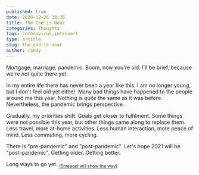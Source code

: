 ```yaml
---
published: true
date: 2020-12-26 18:36
title: The End is Near
categories: Thoughts
tags: coronavirus,introvert
type: article
slug: the-end-is-near
author: randy
---
```

Mortgage, marriage, pandemic. Boom, now you're old. I'll be brief, because we're not quite there yet.

In my entire life there has never been a year like this. I am no longer young, but I don't feel old yet either. Many bad things have happened to the people around me this year. Nothing is quite the same as it was before. Nevertheless, the pandemic brings perspective.

Gradually, my priorities shift. Goals get closer to fulfilment. Some things were not possible this year, but other things came along to replace them. Less travel, more at-home activities. Less human interaction, more peace of mind. Less commuting, more cycling.

There is "pre-pandemic" and "post-pandemic". Let's hope 2021 will be "post-pandemic". Getting older. Getting better.

Long ways to go yet. <sub><a href="/blog/2010/04/18/smeagol-will-show-the-way/">(Smeagol will show the way)</a></sub>
